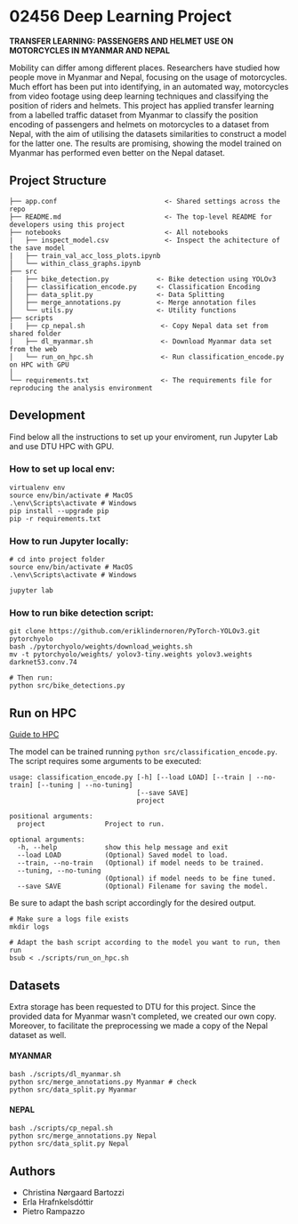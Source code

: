 # 02456 Deep Learning Project

**TRANSFER LEARNING: PASSENGERS AND HELMET USE ON MOTORCYCLES IN MYANMAR AND NEPAL**

Mobility can differ among different places. Researchers have studied how people move in Myanmar and Nepal, focusing on the usage of motorcycles. Much effort has been put into identifying, in an automated way, motorcycles from video footage using deep learning techniques and classifying the position of riders and helmets. This project has applied transfer learning from a labelled traffic dataset from Myanmar to classify the position encoding of passengers and helmets on motorcycles to a dataset from Nepal, with the aim of utilising the datasets similarities to construct a model for the latter one. The results are promising, showing the model trained on Myanmar has performed even better on the Nepal dataset.


## Project Structure 

```
├── app.conf                           <- Shared settings across the repo
├── README.md                          <- The top-level README for developers using this project
├── notebooks                          <- All notebooks
|   ├── inspect_model.csv              <- Inspect the achitecture of the save model 
|   ├── train_val_acc_loss_plots.ipynb 
│   └── within_class_graphs.ipynb
├── src
|   ├── bike_detection.py            <- Bike detection using YOLOv3
│   ├── classification_encode.py     <- Classification Encoding
│   ├── data_split.py                <- Data Splitting
│   ├── merge_annotations.py         <- Merge annotation files
│   └── utils.py                     <- Utility functions
├── scripts
|   ├── cp_nepal.sh                   <- Copy Nepal data set from shared folder
|   ├── dl_myanmar.sh                 <- Download Myanmar data set from the web
│   └── run_on_hpc.sh                 <- Run classification_encode.py on HPC with GPU
│
└── requirements.txt                  <- The requirements file for reproducing the analysis environment
```

## Development

Find below all the instructions to set up your enviroment, run Jupyter Lab and use DTU HPC with GPU.

### How to set up local env:

```
virtualenv env
source env/bin/activate # MacOS
.\env\Scripts\activate # Windows
pip install --upgrade pip
pip -r requirements.txt
```

### How to run Jupyter locally:
```
# cd into project folder
source env/bin/activate # MacOS
.\env\Scripts\activate # Windows

jupyter lab
```

### How to run bike detection script:
```
git clone https://github.com/eriklindernoren/PyTorch-YOLOv3.git pytorchyolo
bash ./pytorchyolo/weights/download_weights.sh
mv -t pytorchyolo/weights/ yolov3-tiny.weights yolov3.weights darknet53.conv.74

# Then run:
python src/bike_detections.py
```

## Run on HPC
[Guide to HPC](https://docs.google.com/document/d/1pBBmoLTj_JPWiCSFYzfHj646bb8uUCh8lMetJxnE68c/edit)

The model can be trained running `python src/classification_encode.py`.
The script requires some arguments to be executed:

```
usage: classification_encode.py [-h] [--load LOAD] [--train | --no-train] [--tuning | --no-tuning]
                                [--save SAVE]
                                project

positional arguments:
  project               Project to run.

optional arguments:
  -h, --help            show this help message and exit
  --load LOAD           (Optional) Saved model to load.
  --train, --no-train   (Optional) if model needs to be trained.
  --tuning, --no-tuning
                        (Optional) if model needs to be fine tuned.
  --save SAVE           (Optional) Filename for saving the model.
```

Be sure to adapt the bash script accordingly for the desired output.

```
# Make sure a logs file exists
mkdir logs

# Adapt the bash script according to the model you want to run, then run
bsub < ./scripts/run_on_hpc.sh 
```

## Datasets

Extra storage has been requested to DTU for this project. Since the provided data for Myanmar wasn't completed, we created our own copy. Moreover, to facilitate the preprocessing we made a copy of the Nepal dataset as well.

#### MYANMAR

```
bash ./scripts/dl_myanmar.sh
python src/merge_annotations.py Myanmar # check
python src/data_split.py Myanmar
```

#### NEPAL

```
bash ./scripts/cp_nepal.sh
python src/merge_annotations.py Nepal
python src/data_split.py Nepal
```

## Authors 

* Christina Nørgaard Bartozzi
* Erla Hrafnkelsdóttir 
* Pietro Rampazzo
